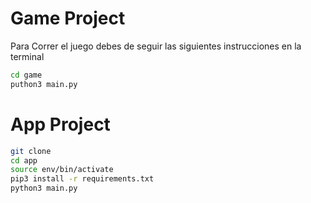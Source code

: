 # Game Project
Para Correr el juego debes de seguir las siguientes instrucciones en la terminal
```sh
cd game
puthon3 main.py
```
# App Project

```sh
git clone
cd app
source env/bin/activate
pip3 install -r requirements.txt
python3 main.py
```
